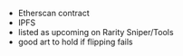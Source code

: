 - Etherscan contract
- IPFS
- listed as upcoming on Rarity Sniper/Tools
- good art to hold if flipping fails
